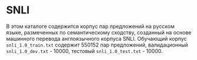# SNLI

В этом каталоге содержится корпус пар предложений на русском языке, размеченных по семантическому сходству, созданный на основе машинного перевода англоязычного корпуса SNLI. Обучающий корпус `snli_1.0_train.txt` содержит 550152 пар предложений, валидационный `snli_1.0_dev.txt` - 10000, тестовый `snli_1.0_test.txt` - 10000.
